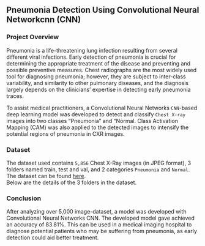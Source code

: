 ## Pneumonia Detection Using Convolutional Neural Networkcnn (CNN)

### Project Overview 
Pneumonia is a life-threatening lung infection resulting from several different viral infections. Early detection of pneumonia is crucial for determining the appropriate treatment of the disease and preventing and possible preventive measures. Chest radiographs are the most widely used tool for diagnosing pneumonia; however, they are subject to inter-class variability, and similarity to other pulmonary diseases, and the diagnosis largely depends on the clinicians’ expertise in detecting early pneumonia traces. 

To assist medical practitioners, a Convolutional Neural Networks `CNN`-based deep learning model was developed to detect and classify `Chest X-ray` images into two classes “Pneumonia” and “Normal. Class Activation Mapping (CAM) was also applied to the detected images to intensify the potential regions of pneumonia in CXR images.



### Dataset
 The dataset used contains `5,856` Chest X-Ray images (in JPEG format), 3 folders named train, test and val, and 2 categories `Pneumonia` and `Normal`. The dataset can be found [here](https://www.kaggle.com/datasets/paultimothymooney/chest-xray-pneumonia?resource=download).<br> Below are the details of the 3 folders in the dataset.

 ### Conclusion
After analyzing over 5,000 image-dataset, a model was developed with Convolutional Neural Networks CNN. The developed model gave achieved an accuracy of 83.81%. This can be used in a medical imaging hospital to diagnose potential patients who may be suffering from pneumonia, as early detection could aid better treatment.
